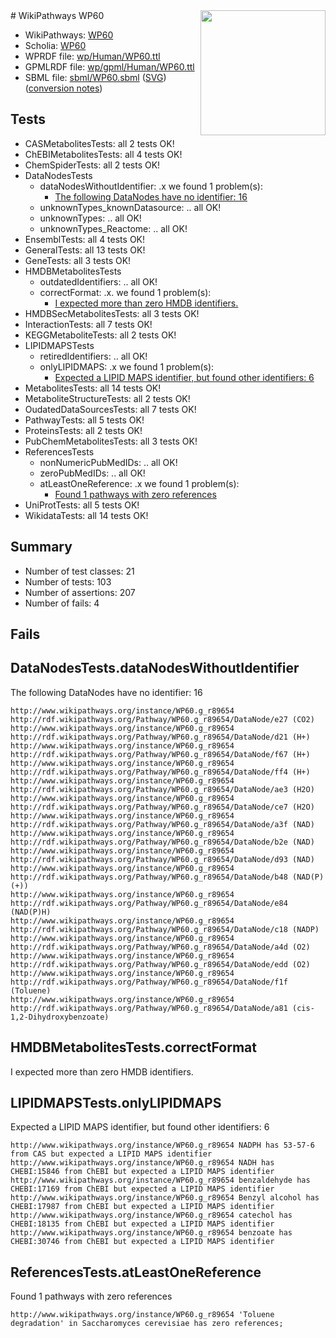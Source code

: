 <img style="float: right; width: 200px" src="../logo.png" />
# WikiPathways WP60

* WikiPathways: [WP60](https://identifiers.org/wikipathways:WP60)
* Scholia: [WP60](https://scholia.toolforge.org/wikipathways/WP60)
* WPRDF file: [wp/Human/WP60.ttl](../wp/Human/WP60.ttl)
* GPMLRDF file: [wp/gpml/Human/WP60.ttl](../wp/gpml/Human/WP60.ttl)
* SBML file: [sbml/WP60.sbml](../sbml/WP60.sbml) ([SVG](../sbml/WP60.svg)) ([conversion notes](../sbml/WP60.txt))

## Tests
* CASMetabolitesTests: all 2 tests OK!
* ChEBIMetabolitesTests: all 4 tests OK!
* ChemSpiderTests: all 2 tests OK!
* DataNodesTests
    * dataNodesWithoutIdentifier: .x we found 1 problem(s):
        * [The following DataNodes have no identifier: 16](#8792c496)
    * unknownTypes_knownDatasource: .. all OK!
    * unknownTypes: .. all OK!
    * unknownTypes_Reactome: .. all OK!
* EnsemblTests: all 4 tests OK!
* GeneralTests: all 13 tests OK!
* GeneTests: all 3 tests OK!
* HMDBMetabolitesTests
    * outdatedIdentifiers: .. all OK!
    * correctFormat: .x. we found 1 problem(s):
        * [I expected more than zero HMDB identifiers.](#ad154c1e)
* HMDBSecMetabolitesTests: all 3 tests OK!
* InteractionTests: all 7 tests OK!
* KEGGMetaboliteTests: all 2 tests OK!
* LIPIDMAPSTests
    * retiredIdentifiers: .. all OK!
    * onlyLIPIDMAPS: .x we found 1 problem(s):
        * [Expected a LIPID MAPS identifier, but found other identifiers: 6](#48cc60bd)
* MetabolitesTests: all 14 tests OK!
* MetaboliteStructureTests: all 2 tests OK!
* OudatedDataSourcesTests: all 7 tests OK!
* PathwayTests: all 5 tests OK!
* ProteinsTests: all 2 tests OK!
* PubChemMetabolitesTests: all 3 tests OK!
* ReferencesTests
    * nonNumericPubMedIDs: .. all OK!
    * zeroPubMedIDs: .. all OK!
    * atLeastOneReference: .x we found 1 problem(s):
        * [Found 1 pathways with zero references](#35eb778e)
* UniProtTests: all 5 tests OK!
* WikidataTests: all 14 tests OK!


## Summary

* Number of test classes: 21
* Number of tests: 103
* Number of assertions: 207
* Number of fails: 4

## Fails

<a name="8792c496" />

## DataNodesTests.dataNodesWithoutIdentifier

The following DataNodes have no identifier: 16
```
http://www.wikipathways.org/instance/WP60.g_r89654 http://rdf.wikipathways.org/Pathway/WP60.g_r89654/DataNode/e27 (CO2)
http://www.wikipathways.org/instance/WP60.g_r89654 http://rdf.wikipathways.org/Pathway/WP60.g_r89654/DataNode/d21 (H+)
http://www.wikipathways.org/instance/WP60.g_r89654 http://rdf.wikipathways.org/Pathway/WP60.g_r89654/DataNode/f67 (H+)
http://www.wikipathways.org/instance/WP60.g_r89654 http://rdf.wikipathways.org/Pathway/WP60.g_r89654/DataNode/ff4 (H+)
http://www.wikipathways.org/instance/WP60.g_r89654 http://rdf.wikipathways.org/Pathway/WP60.g_r89654/DataNode/ae3 (H2O)
http://www.wikipathways.org/instance/WP60.g_r89654 http://rdf.wikipathways.org/Pathway/WP60.g_r89654/DataNode/ce7 (H2O)
http://www.wikipathways.org/instance/WP60.g_r89654 http://rdf.wikipathways.org/Pathway/WP60.g_r89654/DataNode/a3f (NAD)
http://www.wikipathways.org/instance/WP60.g_r89654 http://rdf.wikipathways.org/Pathway/WP60.g_r89654/DataNode/b2e (NAD)
http://www.wikipathways.org/instance/WP60.g_r89654 http://rdf.wikipathways.org/Pathway/WP60.g_r89654/DataNode/d93 (NAD)
http://www.wikipathways.org/instance/WP60.g_r89654 http://rdf.wikipathways.org/Pathway/WP60.g_r89654/DataNode/b48 (NAD(P)(+))
http://www.wikipathways.org/instance/WP60.g_r89654 http://rdf.wikipathways.org/Pathway/WP60.g_r89654/DataNode/e84 (NAD(P)H)
http://www.wikipathways.org/instance/WP60.g_r89654 http://rdf.wikipathways.org/Pathway/WP60.g_r89654/DataNode/c18 (NADP)
http://www.wikipathways.org/instance/WP60.g_r89654 http://rdf.wikipathways.org/Pathway/WP60.g_r89654/DataNode/a4d (O2)
http://www.wikipathways.org/instance/WP60.g_r89654 http://rdf.wikipathways.org/Pathway/WP60.g_r89654/DataNode/edd (O2)
http://www.wikipathways.org/instance/WP60.g_r89654 http://rdf.wikipathways.org/Pathway/WP60.g_r89654/DataNode/f1f (Toluene)
http://www.wikipathways.org/instance/WP60.g_r89654 http://rdf.wikipathways.org/Pathway/WP60.g_r89654/DataNode/a81 (cis-1,2-Dihydroxybenzoate)
```

<a name="ad154c1e" />

## HMDBMetabolitesTests.correctFormat

I expected more than zero HMDB identifiers.
<a name="48cc60bd" />

## LIPIDMAPSTests.onlyLIPIDMAPS

Expected a LIPID MAPS identifier, but found other identifiers: 6
```
http://www.wikipathways.org/instance/WP60.g_r89654 NADPH has 53-57-6 from CAS but expected a LIPID MAPS identifier
http://www.wikipathways.org/instance/WP60.g_r89654 NADH has CHEBI:15846 from ChEBI but expected a LIPID MAPS identifier
http://www.wikipathways.org/instance/WP60.g_r89654 benzaldehyde has CHEBI:17169 from ChEBI but expected a LIPID MAPS identifier
http://www.wikipathways.org/instance/WP60.g_r89654 Benzyl alcohol has CHEBI:17987 from ChEBI but expected a LIPID MAPS identifier
http://www.wikipathways.org/instance/WP60.g_r89654 catechol has CHEBI:18135 from ChEBI but expected a LIPID MAPS identifier
http://www.wikipathways.org/instance/WP60.g_r89654 benzoate has CHEBI:30746 from ChEBI but expected a LIPID MAPS identifier
```

<a name="35eb778e" />

## ReferencesTests.atLeastOneReference

Found 1 pathways with zero references
```
http://www.wikipathways.org/instance/WP60.g_r89654 'Toluene degradation' in Saccharomyces cerevisiae has zero references; 
```


